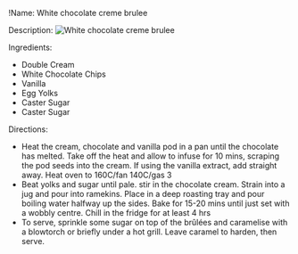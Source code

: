 !Name: White chocolate creme brulee

Description:
![White chocolate creme brulee](https://www.themealdb.com/images/media/meals/uryqru1511798039.jpg "White chocolate creme brulee")

Ingredients:
- Double Cream
- White Chocolate Chips
- Vanilla
- Egg Yolks
- Caster Sugar
- Caster Sugar

Directions:
- Heat the cream, chocolate and vanilla pod in a pan until the chocolate has melted. Take off the heat and allow to infuse for 10 mins, scraping the pod seeds into the cream. If using the vanilla extract, add straight away. Heat oven to 160C/fan 140C/gas 3
- Beat yolks and sugar until pale. stir in the chocolate cream. Strain into a jug and pour into ramekins. Place in a deep roasting tray and pour boiling water halfway up the sides. Bake for 15-20 mins until just set with a wobbly centre. Chill in the fridge for at least 4 hrs
- To serve, sprinkle some sugar on top of the brûlées and caramelise with a blowtorch or briefly under a hot grill. Leave caramel to harden, then serve.
